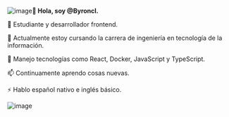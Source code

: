 ![image](https://github.com/Byroncl/Byroncl/assets/129338728/c745ed42-2287-4443-9936-89157dd3233e)**👋 Hola, soy @Byroncl.**

👀 Estudiante y desarrollador frontend.

🌱 Actualmente estoy cursando la carrera de ingeniería en tecnología de la información.

💞️ Manejo tecnologías como React, Docker, JavaScript y TypeScript.

📫 Continuamente aprendo cosas nuevas.

⚡ Hablo español nativo e inglés básico.

![image](https://github.com/Byroncl/Byroncl/assets/129338728/16ad0e1c-44a4-429b-90b7-1b9553d07a67)


<!---
Byroncl/Byroncl is a ✨ special ✨ repository because its `README.md` (this file) appears on your GitHub profile.
You can click the Preview link to take a look at your changes.
--->
